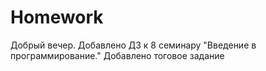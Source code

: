 # Homework
Добрый вечер. Добавлено ДЗ к 8 семинару "Введение в программирование."
Добавлено тоговое задание
